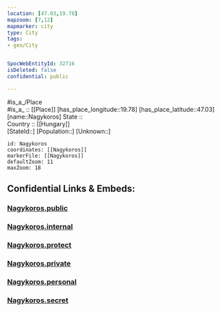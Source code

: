 ```yaml
---
location: [47.03,19.78] 
mapzoom: [7,12] 
mapmarker: city 
type: City
tags:
- geo/City


SpocWebEntityId: 32716
isDeleted: false
confidential: public

---
```

#is_a_/Place  
#is_a_ :: [[Place]] 
[has_place_longitude::19.78] 
[has_place_latitude::47.03] 
[name::Nagykoros] 
State ::  
Country :: [[Hungary]]  
[StateId::] 
[Population::] 
[Unknown::] 


```leaflet
id: Nagykoros
coordinates: [[Nagykoros]] 
markerFile: [[Nagykoros]] 
defaultZoom: 11 
maxZoom: 18
```


## Confidential Links & Embeds: 

### [Nagykoros.public](/_public/\Earth\Continent\Europe\Europe~East\Hungary\Counties~Hungary\Bács-Kiskun\Pest\CityNagykoros.public.md) 

### [Nagykoros.internal](/_internal/\Earth\Continent\Europe\Europe~East\Hungary\Counties~Hungary\Bács-Kiskun\Pest\CityNagykoros.internal.md) 

### [Nagykoros.protect](/_protect/\Earth\Continent\Europe\Europe~East\Hungary\Counties~Hungary\Bács-Kiskun\Pest\CityNagykoros.protect.md) 

### [Nagykoros.private](/_private/\Earth\Continent\Europe\Europe~East\Hungary\Counties~Hungary\Bács-Kiskun\Pest\CityNagykoros.private.md) 

### [Nagykoros.personal](/_personal/\Earth\Continent\Europe\Europe~East\Hungary\Counties~Hungary\Bács-Kiskun\Pest\CityNagykoros.personal.md) 

### [Nagykoros.secret](/_secret/\Earth\Continent\Europe\Europe~East\Hungary\Counties~Hungary\Bács-Kiskun\Pest\CityNagykoros.secret.md)

